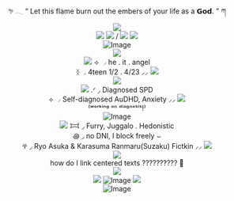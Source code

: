 <div align="center">
𖧧 𓂃 “ Let this flame burn out the embers of your life as a 𝗚𝗼𝗱. ” ཀ
</div>
 <div align="center">
  <img src="https://media.discordapp.net/attachments/1131737988410396822/1356784561719349470/Karasuma_Ranmaru__1_-removebg-preview_2.png?ex=67edd397&amp;is=67ec8217&amp;hm=ee7b31d58b2f95de32a79d9c49996b1a35f2f67d982685fb057f7f70c1146938&amp;=&amp;format=webp&amp;quality=lossless&amp;width=321&amp;height=376">
</div>
<div align="center">
  <img src="https://github.com/user-attachments/assets/fb8f235b-e0a3-442d-b1f2-e3c02ffddc7f"> <img src="https://github.com/user-attachments/assets/bd4228d6-1024-4fdd-b7db-a2987c3a52e9"> / <img src="https://github.com/user-attachments/assets/100d335a-eab6-43f5-ba12-1cc8651ff702"> <img src="https://github.com/user-attachments/assets/c542ee26-2c83-4a4d-b6d0-eeb3ec8d8883">
</div>
<div align="center">
   <img src="https://media.discordapp.net/attachments/1131737988410396822/1356787993028984992/1.jpeg?ex=67edd6c9&amp;is=67ec8549&amp;hm=d08abbceb032ef6a99c5da1b7b192b4bb87fd457732dfcf8de1d15e124b77d19&amp;=&amp;format=webp&amp;width=485&amp;height=162" alt="Image">
</div>
<div align="center">
   <img src="https://pixelsafari.neocities.org/dividers/heartbeat.gif">
</div>
<div align="center">
   <img src="https://pixelsafari.neocities.org/favicon/fashion/bow/white1.gif"> ⟢ ◞  he .  it  . angel
</div>
<div align="center">
 ᛝ ◞ 4teen 1/2 . 4/23 ⸝⸝ <img src="https://pixelsafari.neocities.org/favicon/fashion/bow/white1.gif">
</div>
<div align="center">
   <img src="https://pixelsafari.neocities.org/dividers/heartbeat.gif">
</div>
<div align="center">
   <img src="https://pixelsafari.neocities.org/favicon/fashion/bow/white2.gif"> .ᐟ ◞ Diagnosed SPD
</div>
<div align="center">
⟡ ◞ Self-diagnosed AuDHD, Anxiety ⸝⸝ <img src="https://pixelsafari.neocities.org/favicon/fashion/bow/white2.gif">
</div>
<div align="center">
⁽ʷᵒʳᵏⁱⁿᵍ ᵒⁿ ᵈⁱᵃᵍⁿᵒˢⁱˢ!⁾
</div>
<div align="center">
   <img src="https://media.discordapp.net/attachments/1131737988410396822/1356836648008155237/thelazysongg_1.jpeg?ex=67ee0419&amp;is=67ecb299&amp;hm=7e817ecf8a462042d7d9ff60c49a5343557b5ae22ef7102668cb3ddb4402fee8&amp;=&amp;format=webp&amp;width=520&amp;height=173" alt="Image">
</div>
<div align="center">
  <img src="https://pixelsafari.neocities.org/favicon/fashion/bow/black2.gif"> 𐂯 ◞ Furry, Juggalo . Hedonistic
</div>
<div align="center">
  ꩜ ◞ no DNI, I block freely ⌣
</div>
<div align="center">
 𖣂 ◞ Ryo Asuka & Karasuma Ranmaru(Suzaku) Fictkin ⸝⸝ <img src="https://pixelsafari.neocities.org/favicon/fashion/bow/black2.gif">
</div>
<div align="center">
   <img src="https://pixelsafari.neocities.org/dividers/heartbeat2.gif">
</div>
<div align="center">
  how do I link centered texts ?????????? 🥀
</div>
<div align="center">
   <img src="https://pixelsafari.neocities.org/dividers/heartbeat2.gif">
</div>
<div align="center">
   <img src="https://github.com/user-attachments/assets/05bcaef3-2b62-47b5-a51b-23bbce7b6c10"> <img src="https://media.discordapp.net/attachments/1131737988410396822/1357128689997058282/favicon-32x32.png?ex=67ef1415&amp;is=67edc295&amp;hm=f42f2fa4c0ed27a2d81e86621020a145c4a1f41855b5ccfb84a0e6a819eb96c6&amp;=&amp;format=webp&amp;quality=lossless&amp;width=40&amp;height=40" alt="Image""> <img src="https://github.com/user-attachments/assets/9c552344-9ea6-4eba-8de1-7fa95eca56b2">
</div>
<div align="center">
   <img src="https://media.discordapp.net/attachments/1131737988410396822/1357134943066656889/Karasuma_Ranmaru-removebg-preview_1.png?ex=67ef19e8&amp;is=67edc868&amp;hm=8b26dcf4195deb852cff9a082d5c6428157fbe8fdaff77192260481183eafbb8&amp;=&amp;format=webp&amp;quality=lossless&amp;width=447&amp;height=252" alt="Image"">
</div>
